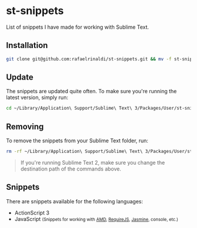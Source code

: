 # st-snippets

List of snippets I have made for working with Sublime Text.

## Installation

```sh
git clone git@github.com:rafaelrinaldi/st-snippets.git && mv -f st-snippets ~/Library/Application\ Support/Sublime\ Text\ 3/Packages/User/st-snippets
```

## Update

The snippets are updated quite often. To make sure you're running the latest version, simply run:

```sh
cd ~/Library/Application\ Support/Sublime\ Text\ 3/Packages/User/st-snippets && git pull
```

## Removing

To remove the snippets from your Sublime Text folder, run:

```sh
rm -rf ~/Library/Application\ Support/Sublime\ Text\ 3/Packages/User/st-snippets
```

> If you're running Sublime Text 2, make sure you change the destination path of the commands above.

## Snippets

There are snippets available for the following languages:

* ActionScript 3
* JavaScript <small>(Snippets for working with [AMD][amd], [RequireJS][rjs], [Jasmine][jasmine], console, etc.)</small>

[amd]: https://github.com/amdjs/amdjs-api/wiki/AMD
[rjs]: https://github.com/jrburke/requirejs
[jasmine]: https://github.com/pivotal/jasmine
